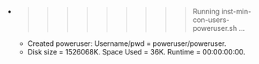 * >>>>>>>>> Running inst-min-con-users-poweruser.sh ...
  * Created poweruser: Username/pwd = poweruser/poweruser.
  * Disk size = 1526068K. Space Used = 36K. Runtime = 00:00:00:00.
